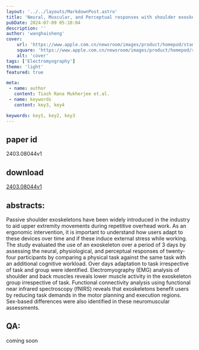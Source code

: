 ```yaml
---
layout: '../../layouts/MarkdownPost.astro'
title: 'Neural, Muscular, and Perceptual responses with shoulder exoskeleton use over Days'
pubDate: 2024-07-09 05:10:04
description: ''
author: 'wanghaisheng'
cover:
    url: 'https://www.apple.com.cn/newsroom/images/product/homepod/standard/Apple-HomePod-hero-230118_big.jpg.large_2x.jpg'
    square: 'https://www.apple.com.cn/newsroom/images/product/homepod/standard/Apple-HomePod-hero-230118_big.jpg.large_2x.jpg'
    alt: 'cover'
tags: ['Electromyography'] 
theme: 'light'
featured: true

meta:
 - name: author
   content: Tiash Rana Mukherjee et.al.
 - name: keywords
   content: key3, key4

keywords: key1, key2, key3
---
```


## paper id
2403.08044v1
## download
[2403.08044v1](http://arxiv.org/abs/2403.08044v1)
## abstracts:
Passive shoulder exoskeletons have been widely introduced in the industry to aid upper extremity movements during repetitive overhead work. As an ergonomic intervention, it is important to understand how users adapt to these devices over time and if these induce external stress while working. The study evaluated the use of an exoskeleton over a period of 3 days by assessing the neural, physiological, and perceptual responses of twenty-four participants by comparing a physical task against the same task with an additional cognitive workload. Over days adaptation to task irrespective of task and group were identified. Electromyography (EMG) analysis of shoulder and back muscles reveals lower muscle activity in the exoskeleton group irrespective of task. Functional connectivity analysis using functional near infrared spectroscopy (fNIRS) reveals that exoskeletons benefit users by reducing task demands in the motor planning and execution regions. Sex-based differences were also identified in these neuromuscular assessments.
## QA:
coming soon
